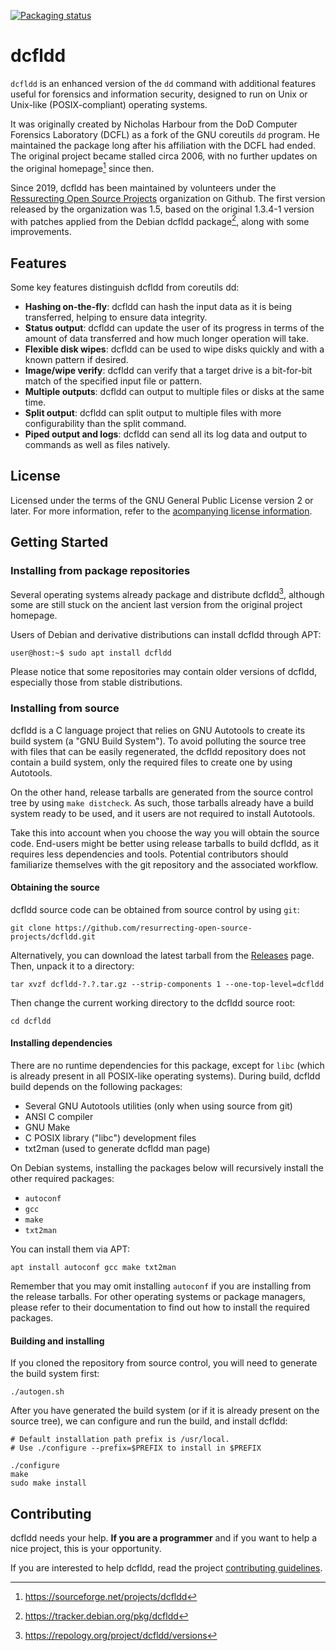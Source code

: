 [![Packaging status](https://repology.org/badge/tiny-repos/dcfldd.svg)](https://repology.org/project/dcfldd/versions)

# dcfldd

`dcfldd` is an enhanced version of the `dd` command with additional features
useful for forensics and information security, designed to run on Unix or
Unix-like (POSIX-compliant) operating systems.

It was originally created by Nicholas Harbour from the DoD Computer Forensics
Laboratory (DCFL) as a fork of the GNU coreutils `dd` program. He maintained
the package long after his affiliation with the DCFL had ended.  The original
project became stalled circa 2006, with no further updates on the original
homepage[^1] since then.

Since 2019, dcfldd has been maintained by volunteers under the [Ressurecting
Open Source Projects](https://github.com/resurrecting-open-source-projects)
organization on Github. The first version released by the organization was 1.5,
based on the original 1.3.4-1 version with patches applied from the Debian
dcfldd package[^2], along with some improvements.

[^1]: https://sourceforge.net/projects/dcfldd
[^2]: https://tracker.debian.org/pkg/dcfldd

## Features

Some key features distinguish dcfldd from coreutils dd:

  - **Hashing on-the-fly**: dcfldd can hash the input data as it is being
    transferred, helping to ensure data integrity.
  - **Status output**: dcfldd can update the user of its progress in terms of the
    amount of data transferred and how much longer operation will take.
  - **Flexible disk wipes**: dcfldd can be used to wipe disks quickly and with a
    known pattern if desired.
  - **Image/wipe verify**: dcfldd can verify that a target drive is a bit-for-bit
    match of the specified input file or pattern.
  - **Multiple outputs**: dcfldd can output to multiple files or disks at the same
    time.
  - **Split output**: dcfldd can split output to multiple files with more
    configurability than the split command.
  - **Piped output and logs**: dcfldd can send all its log data and output to
    commands as well as files natively.

## License

Licensed under the terms of the GNU General Public License version 2 or later.
For more information, refer to the [acompanying license information](COPYING).

## Getting Started

### Installing from package repositories

Several operating systems already package and distribute dcfldd[^3], although
some are still stuck on the ancient last version from the original project
homepage.

[^3]: https://repology.org/project/dcfldd/versions

Users of Debian and derivative distributions can install dcfldd through APT:

```console
user@host:~$ sudo apt install dcfldd
```

Please notice that some repositories may contain older versions of dcfldd, especially those from stable distributions.

### Installing from source

dcfldd is a C language project that relies on GNU Autotools to create its
build system (a "GNU Build System"). To avoid polluting the source tree with
files that can be easily regenerated, the dcfldd repository does not contain a
build system, only the required files to create one by using Autotools.

On the other hand, release tarballs are generated from the source control tree
by using `make distcheck`. As such, those tarballs already have a build system
ready to be used, and it users are not required to install Autotools.

Take this into account when you choose the way you will obtain the source code.
End-users might be better using release tarballs to build dcfldd, as it
requires less dependencies and tools. Potential contributors should familiarize
themselves with the git repository and the associated workflow.

#### Obtaining the source

dcfldd source code can be obtained from source control by using `git`:

```shell
git clone https://github.com/resurrecting-open-source-projects/dcfldd.git
```

Alternatively, you can download the latest tarball from the [Releases](https://github.com/resurrecting-open-source-projects/dcfldd/releases) page.
Then, unpack it to a directory:

```shell
tar xvzf dcfldd-?.?.tar.gz --strip-components 1 --one-top-level=dcfldd
```

Then change the current working directory to the dcfldd source root:

```shell
cd dcfldd
```

#### Installing dependencies

There are no runtime dependencies for this package, except for `libc` (which is
already present in all POSIX-like operating systems). During build, dcfldd
build depends on the following packages:

- Several GNU Autotools utilities (only when using source from git)
- ANSI C compiler
- GNU Make
- C POSIX library ("libc") development files
- txt2man (used to generate dcfldd man page)

On Debian systems, installing the packages below will recursively install the
other required packages:

- `autoconf`
- `gcc`
- `make`
- `txt2man`

You can install them via APT:

```shell
apt install autoconf gcc make txt2man
```

Remember that you may omit installing `autoconf` if you are installing from the
release tarballs. For other operating systems or package managers, please refer
to their documentation to find out how to install the required packages.

#### Building and installing

If you cloned the repository from source control, you will need to generate the build system first:

```shell
./autogen.sh
```

After you have generated the build system (or if it is already present on the source tree), we can configure and run the build, and install dcfldd:

```shell
# Default installation path prefix is /usr/local.
# Use ./configure --prefix=$PREFIX to install in $PREFIX

./configure
make
sudo make install
```

## Contributing

dcfldd needs your help. **If you are a programmer** and if you want to help a
nice project, this is your opportunity.

If you are interested to help dcfldd, read the project [contributing guidelines](CONTRIBUTING.md).

